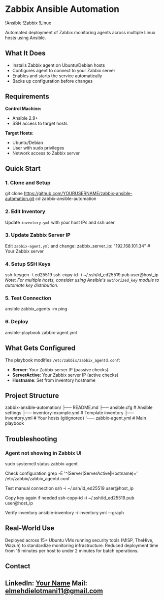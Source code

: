 # Zabbix Ansible Automation

!Ansible
!Zabbix
!Linux

Automated deployment of Zabbix monitoring agents across multiple Linux hosts using Ansible.

## What It Does

- Installs Zabbix agent on Ubuntu/Debian hosts
- Configures agent to connect to your Zabbix server
- Enables and starts the service automatically
- Backs up configuration before changes

## Requirements

**Control Machine:**
- Ansible 2.9+
- SSH access to target hosts

**Target Hosts:**
- Ubuntu/Debian
- User with sudo privileges
- Network access to Zabbix server

## Quick Start

### 1. Clone and Setup

git clone https://github.com/YOURUSERNAME/zabbix-ansible-automation.git
cd zabbix-ansible-automation


### 2. Edit Inventory
Update `inventory.yml` with your host IPs and ssh user


### 3. Update Zabbix Server IP
Edit `zabbix-agent.yml` and change:
zabbix_server_ip: "192.168.101.34" # Your Zabbix server

### 4. Setup SSH Keys

ssh-keygen -t ed25519
ssh-copy-id -i ~/.ssh/id_ed25519.pub user@host_ip 
*Note: For multiple hosts, consider using Ansible's `authorized_key` module to automate key distribution.*

### 5. Test Connection

ansible zabbix_agents -m ping

### 6. Deploy
ansible-playbook zabbix-agent.yml


## What Gets Configured

The playbook modifies `/etc/zabbix/zabbix_agentd.conf`:
- **Server**: Your Zabbix server IP (passive checks)
- **ServerActive**: Your Zabbix server IP (active checks)  
- **Hostname**: Set from inventory hostname

## Project Structure

zabbix-ansible-automation/
├── README.md
├── ansible.cfg # Ansible settings
├── inventory-example.yml # Template inventory
├── inventory.yml # Your hosts (gitignored)
└── zabbix-agent.yml # Main playbook


## Troubleshooting

### Agent not showing in Zabbix UI
sudo systemctl status zabbix-agent

Check configuration
grep -E '^(Server|ServerActive|Hostname)=' /etc/zabbix/zabbix_agentd.conf

Test manual connection
ssh -i ~/.ssh/id_ed25519 user@host_ip

Copy key again if needed
ssh-copy-id -i ~/.ssh/id_ed25519.pub user@host_ip

Verify inventory
ansible-inventory -i inventory.yml --graph


## Real-World Use

Deployed across 15+ Ubuntu VMs running security tools (MISP, TheHive, Wazuh) to standardize monitoring infrastructure. Reduced deployment time from 15 minutes per host to under 2 minutes for batch operations.



## Contact
**LinkedIn**: [Your Name](https://www.linkedin.com/in/elmehdielotmani/)
**Mail**: elmehdielotmani11@gmail.com
---


